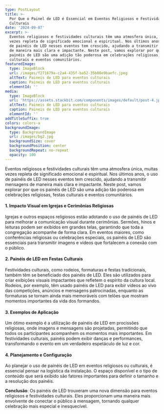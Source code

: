 ```yaml
---
type: PostLayout
title: >-
  Por Que o Painel de LED é Essencial em Eventos Religiosos e Festividades
  Culturais
date: '2024-09-07'
excerpt: >-
  Eventos religiosos e festividades culturais têm uma atmosfera única, muitas
  vezes repleta de significado emocional e espiritual. Nos últimos anos, o uso
  de painéis de LED nesses eventos tem crescido, ajudando a transmitir mensagens
  de maneira mais clara e impactante. Neste post, vamos explorar por que os
  painéis de LED são uma adição tão poderosa em celebrações religiosas, festas
  culturais e eventos comunitários.
featuredImage:
  type: ImageBlock
  url: /images/f271679a-c2a4-435f-ba52-35b08e9baefc.jpeg
  altText: Paineis de LED para eventos culturais
  caption: Paineis de LED para eventos culturais
  elementId: ''
media:
  type: ImageBlock
  url: 'https://assets.stackbit.com/components/images/default/post-4.jpeg'
  altText: Paineis de LED para eventos culturais
  caption: Paineis de LED para eventos culturais
  elementId: ''
addTitleSuffix: true
colors: colors-a
backgroundImage:
  type: BackgroundImage
  url: /images/bg2.jpg
  backgroundSize: cover
  backgroundPosition: center
  backgroundRepeat: no-repeat
  opacity: 100
---
```

Eventos religiosos e festividades culturais têm uma atmosfera única, muitas vezes repleta de significado emocional e espiritual. Nos últimos anos, o uso de painéis de LED nesses eventos tem crescido, ajudando a transmitir mensagens de maneira mais clara e impactante. Neste post, vamos explorar por que os painéis de LED são uma adição tão poderosa em celebrações religiosas, festas culturais e eventos comunitários.

#### 1. Impacto Visual em Igrejas e Cerimônias Religiosas

Igrejas e outros espaços religiosos estão adotando o uso de painéis de LED para melhorar a comunicação visual durante cerimônias. Sermões, hinos e leituras podem ser exibidos em grandes telas, garantindo que toda a congregação acompanhe de forma clara. Em eventos maiores, como conferências religiosas ou celebrações especiais, os painéis de LED são essenciais para transmitir imagens e vídeos que fortalecem a conexão com o público.

#### 2. Painéis de LED em Festas Culturais

Festividades culturais, como rodeios, formaturas e festas tradicionais, também têm se beneficiado dos painéis de LED. Eles são utilizados para criar exibições visuais impactantes que refletem o espírito da cultura local. Rodeios, por exemplo, têm usado painéis de LED para exibir vídeos ao vivo das competições, anúncios e mensagens patrocinadas, enquanto as formaturas se tornam ainda mais memoráveis com telões que mostram momentos importantes da vida dos formandos.

#### 3. Exemplos de Aplicação

Um ótimo exemplo é a utilização de painéis de LED em procissões religiosas, onde imagens e mensagens são projetadas, permitindo que todos os participantes acompanhem os momentos mais importantes. Em festividades culturais, painéis podem exibir danças e performances, transformando o evento em um verdadeiro espetáculo de luz e cor.

#### 4. Planejamento e Configuração

Ao planejar o uso de painéis de LED em eventos religiosos ou culturais, é essencial pensar na logística da instalação. O espaço disponível e o tipo de conteúdo que será exibido são fatores importantes para definir o tamanho e a resolução dos painéis.

**Conclusão**: Os painéis de LED trouxeram uma nova dimensão para eventos religiosos e festividades culturais. Eles proporcionam uma maneira mais envolvente de conectar o público à mensagem, tornando qualquer celebração mais especial e inesquecível.
